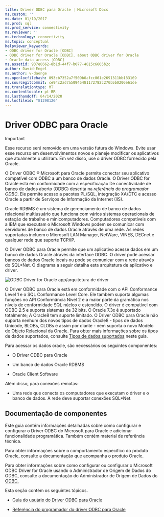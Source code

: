 ```yaml
---
title: Driver ODBC para Oracle | Microsoft Docs
ms.custom: ''
ms.date: 01/19/2017
ms.prod: sql
ms.prod_service: connectivity
ms.reviewer: ''
ms.technology: connectivity
ms.topic: conceptual
helpviewer_keywords:
- ODBC driver for Oracle [ODBC]
- ODBC driver for Oracle [ODBC], about ODBC driver for Oracle
- Oracle data access [ODBC]
ms.assetid: 937e0662-8b1d-44f7-b077-4015c6605b2c
author: David-Engel
ms.author: v-daenge
ms.openlocfilehash: 093cb7352a7f509b0afcc061e2691311bb183169
ms.sourcegitcommit: ce94c2ad7a50945481172782c270b5b0206e61de
ms.translationtype: MT
ms.contentlocale: pt-BR
ms.lasthandoff: 04/14/2020
ms.locfileid: "81298126"
---
```

# <a name="odbc-driver-for-oracle"></a>Driver ODBC para Oracle
> [!IMPORTANT]  
>  Esse recurso será removido em uma versão futura do Windows. Evite usar esse recurso em desenvolvimentos novos e planeje modificar os aplicativos que atualmente o utilizam. Em vez disso, use o driver ODBC fornecido pela Oracle.  
  
 O Driver ODBC ® Microsoft para Oracle permite conectar seu aplicativo compatível com ODBC a um banco de dados Oracle. O Driver ODBC for Oracle está em conformidade com a especificação De conectividade de banco de dados aberto (ODBC) descrita na *referência do programador ODBC*. Ele permite acesso a pacotes PL/SQL, integração XA/DTC e acesso Oracle a partir de Serviços de Informação da Internet (IIS).  
  
 Oracle RDBMS é um sistema de gerenciamento de banco de dados relacional multiusuário que funciona com vários sistemas operacionais de estação de trabalho e minicomputadores. Computadores compatíveis com a IBM que executam o Microsoft Windows podem se comunicar com servidores de banco de dados Oracle através de uma rede. As redes suportadas incluem o Microsoft LAN Manager, NetWare, VINES, DECnet e qualquer rede que suporte TCP/IP.  
  
 O Driver ODBC para Oracle permite que um aplicativo acesse dados em um banco de dados Oracle através da interface ODBC. O driver pode acessar bancos de dados Oracle locais ou pode se comunicar com a rede através do SQL*Net. O diagrama a seguir detalha esta arquitetura de aplicativo e driver.  
  
 ![ODBC Driver for Oracle app&#47;arquitetura de driver](../../odbc/microsoft/media/orcdrvsdkarch.gif "OrcDrvSDKArch")  
  
 O Driver ODBC para Oracle está em conformidade com o API Conformance Level 1 e o SQL Conformance Level Core. Ele também suporta algumas funções no API Conformância Nível 2 e a maior parte da gramática nos níveis de conformidade SQL núcleo e estendido. O driver é compatível com ODBC 2.5 e suporta sistemas de 32 bits. O Oracle 7.3x é suportado totalmente; A Oracle8 tem suporte limitado. O Driver ODBC para Oracle não suporta nenhum dos novos tipos de dados Oracle8 - tipos de dados Unicode, BLOBs, CLOBs e assim por diante - nem suporta o novo Modelo de Objeto Relacional da Oracle. Para obter mais informações sobre os tipos de dados suportados, consulte [Tipos de dados suportados](../../odbc/microsoft/supported-data-types-odbc-driver-for-oracle.md) neste guia.  
  
 Para acessar os dados oracle, são necessários os seguintes componentes:  
  
-   O Driver ODBC para Oracle  
  
-   Um banco de dados Oracle RDBMS  
  
-   Oracle Client Software  
  
 Além disso, para conexões remotas:  
  
-   Uma rede que conecta os computadores que executam o driver e o banco de dados. A rede deve suportar conexões SQL*Net.  
  
## <a name="component-documentation"></a>Documentação de componentes  
 Este guia contém informações detalhadas sobre como configurar e configurar o Driver ODBC do Microsoft para Oracle e adicionar funcionalidade programática. Também contém material de referência técnica.  
  
 Para obter informações sobre o comportamento específico do produto Oracle, consulte a documentação que acompanha o produto Oracle.  
  
 Para obter informações sobre como configurar ou configurar o Microsoft ODBC Driver for Oracle usando o Administrador de Origem de Dados do ODBC, consulte a documentação do Administrador de Origem de Dados do [ODBC.](../../odbc/admin/odbc-data-source-administrator.md)  
  
 Esta seção contém os seguintes tópicos.  
  
-   [Guia do usuário do Driver ODBC para Oracle](../../odbc/microsoft/odbc-driver-for-oracle-user-s-guide.md)  
  
-   [Referência do programador do driver ODBC para Oracle](../../odbc/microsoft/odbc-driver-for-oracle-programmer-s-reference.md)
